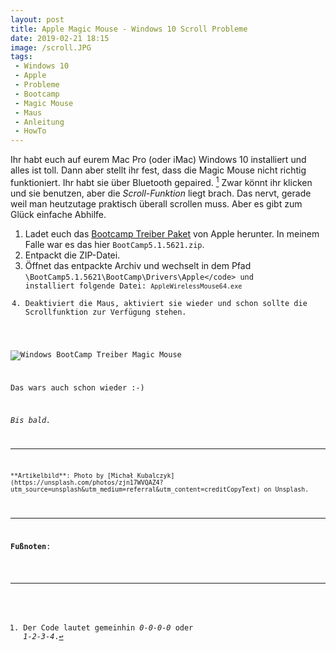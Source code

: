 ```yaml
---
layout: post
title: Apple Magic Mouse - Windows 10 Scroll Probleme
date: 2019-02-21 18:15
image: /scroll.JPG
tags:
 - Windows 10
 - Apple
 - Probleme
 - Bootcamp
 - Magic Mouse
 - Maus
 - Anleitung
 - HowTo
---
```


Ihr habt euch auf eurem Mac Pro (oder iMac) Windows 10 installiert und alles ist toll. Dann aber stellt ihr fest, dass die Magic Mouse nicht richtig funktioniert. <!--more-->
Ihr habt sie über Bluetooth gepaired. [^1] Zwar könnt ihr klicken und sie benutzen, aber die *Scroll-Funktion* liegt brach. Das nervt, gerade weil man heutzutage praktisch überall scrollen muss. Aber es gibt zum Glück einfache Abhilfe.

1. Ladet euch das [Bootcamp Treiber Paket](https://support.apple.com/kb/dl1720?locale=en_US) von Apple herunter. In meinem Falle war es das hier <code>BootCamp5.1.5621.zip</code>.
2. Entpackt die ZIP-Datei.
3. Öffnet das entpackte Archiv und wechselt in dem Pfad <code>\BootCamp5.1.5621\BootCamp\Drivers\Apple\</code> und installiert folgende Datei: <code>AppleWirelessMouse64.exe</code>
4. Deaktiviert die Maus, aktiviert sie wieder und schon sollte die Scrollfunktion zur Verfügung stehen.

![Windows BootCamp Treiber Magic Mouse](/asstes/2019/02/treiber.JPG)

Das wars auch schon wieder :-)

*Bis bald.*

---

<small>
**Artikelbild**: Photo by [Michał Kubalczyk](https://unsplash.com/photos/zjn17WVQAZ4?utm_source=unsplash&utm_medium=referral&utm_content=creditCopyText) on Unsplash.
</small>

---

**Fußnoten**:

[^1]: Der Code lautet gemeinhin *0-0-0-0* oder *1-2-3-4*.
